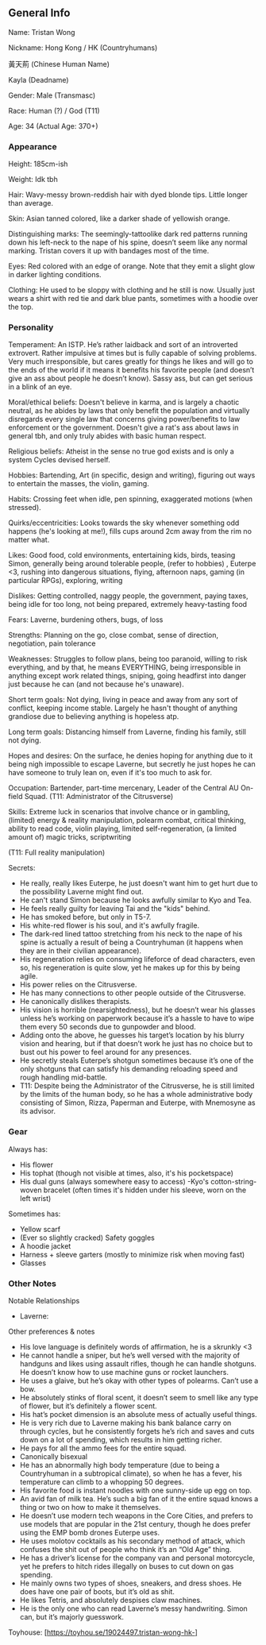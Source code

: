 ## General Info

Name:  Tristan Wong

Nickname: Hong Kong / HK (Countryhumans)

黃天荊 (Chinese Human Name)       

Kayla (Deadname)
           
Gender: Male (Transmasc)

Race: Human (?) / God (T11)

Age: 34  (Actual Age: 370+)

### Appearance

Height: 185cm-ish

Weight: Idk tbh

Hair: Wavy-messy brown-reddish hair with dyed blonde tips. Little longer than average.

Skin: Asian tanned colored, like a darker shade of yellowish orange.

Distinguishing marks: The seemingly-tattoolike dark red patterns running down his left-neck to the nape of his spine, doesn’t seem like any normal marking. Tristan covers it up with bandages most of the time.

Eyes: Red colored with an edge of orange. Note that they emit a slight glow in darker lighting conditions.

Clothing: He used to be sloppy with clothing and he still is now. Usually just wears a shirt with red tie and dark blue pants, sometimes with a hoodie over the top.

### Personality

Temperament: An ISTP. He’s rather laidback and sort of an introverted extrovert. Rather impulsive at times but is fully capable of solving problems. Very much irresponsible, but cares greatly for things he likes and will go to the ends of the world if it means it benefits his favorite people (and doesn’t give an ass about people he doesn’t know). Sassy ass, but can get serious in a blink of an eye.

Moral/ethical beliefs: Doesn't believe in karma, and is largely a chaotic neutral, as he abides by laws that only benefit the population and virtually disregards every single law that concerns giving power/benefits to law enforcement or the government. Doesn't give a rat's ass about laws in general tbh, and only truly abides with basic human respect.

Religious beliefs: Atheist in the sense no true god exists and is only a system Cycles devised herself.

Hobbies: Bartending, Art (in specific, design and writing), figuring out ways to entertain the masses, the violin, gaming.

Habits: Crossing feet when idle, pen spinning, exaggerated motions (when stressed).

Quirks/eccentricities: Looks towards the sky whenever something odd happens (he's looking at me!), fills cups around 2cm away from the rim no matter what.

Likes: Good food, cold environments, entertaining kids, birds, teasing Simon, generally being around tolerable people, (refer to hobbies) , Euterpe <3, rushing into dangerous situations, flying, afternoon naps, gaming (in particular RPGs), exploring, writing

Dislikes: Getting controlled, naggy people, the government, paying taxes, being idle for too long, not being prepared, extremely heavy-tasting food

Fears: Laverne, burdening others, bugs, of loss

Strengths: Planning on the go, close combat, sense of direction, negotiation, pain tolerance

Weaknesses: Struggles to follow plans, being too paranoid, willing to risk everything, and by that, he means EVERYTHING, being irresponsible in anything except work related things, sniping, going headfirst into danger just because he can (and not because he's unaware).

Short term goals: Not dying, living in peace and away from any sort of conflict, keeping income stable. Largely he hasn't thought of anything grandiose due to believing anything is hopeless atp.

Long term goals: Distancing himself from Laverne, finding his family, still not dying.

Hopes and desires: On the surface, he denies hoping for anything due to it being nigh impossible to escape Laverne, but secretly he just hopes he can have someone to truly lean on, even if it's too much to ask for.

Occupation: Bartender, part-time mercenary, Leader of the Central AU On-field Squad. (T11: Administrator of the Citrusverse)

Skills: Extreme luck in scenarios that involve chance or in gambling, (limited) energy & reality  manipulation, polearm combat, critical thinking, ability to read code, violin playing, limited self-regeneration, (a limited amount of) magic tricks, scriptwriting

(T11: Full reality manipulation)

Secrets:
- He really, really likes Euterpe, he just doesn't want him to get hurt due to the possibility Laverne might find out.
- He can't stand Simon because he looks awfully similar to Kyo and Tea.
- He feels really guilty for leaving Tai and the "kids" behind.
- He has smoked before, but only in T5-7.
- His white-red flower is his soul, and it's awfully fragile.
- The dark-red lined tattoo stretching from his neck to the nape of his spine is actually a result of being a Countryhuman (it happens when they are in their civilian appearance).
- His regeneration relies on consuming lifeforce of dead characters, even so, his regeneration is quite slow, yet he makes up for this by being agile.
- His power relies on the Citrusverse.
- He has many connections to other people outside of the Citrusverse.
- He canonically dislikes therapists.
- His vision is horrible (nearsightedness), but he doesn’t wear his glasses unless he’s working on paperwork because it’s a hassle to have to wipe them every 50 seconds due to gunpowder and blood.
- Adding onto the above, he guesses his target’s location by his blurry vision and hearing, but if that doesn’t work he just has no choice but to bust out his power to feel around for any presences.
- He secretly steals Euterpe’s shotgun sometimes because it’s one of the only shotguns that can satisfy his demanding reloading speed and rough handling mid-battle.
- T11: Despite being the Administrator of the Citrusverse, he is still limited by the limits of the human body, so he has a whole administrative body consisting of Simon, Rizza, Paperman and Euterpe, with Mnemosyne as its advisor.

### Gear

Always has:

- His flower
- His tophat (though not visible at times, also, it's his pocketspace)
- His dual guns (always somewhere easy to access)
-Kyo's cotton-string-woven bracelet (often times it's hidden under his sleeve, worn on the left wrist)

Sometimes has:
- Yellow scarf
- (Ever so slightly cracked) Safety goggles
- A hoodie jacket
- Harness + sleeve garters (mostly to minimize risk when moving fast)
- Glasses 

### Other Notes

Notable Relationships
- Laverne: 

Other preferences & notes
- His love language is definitely words of affirmation, he is a skrunkly <3
- He cannot handle a sniper, but he’s well versed with the majority of handguns and likes using assault rifles, though he can handle shotguns. He doesn’t know how to use machine guns or rocket launchers.
- He uses a glaive, but he’s okay with other types of polearms. Can’t use a bow.
- He absolutely stinks of floral scent, it doesn’t seem to smell like any type of flower, but it’s definitely a flower scent.
- His hat’s pocket dimension is an absolute mess of actually useful things.
- He is very rich due to Laverne making his bank balance carry on through cycles, but he consistently forgets he’s rich and saves and cuts down on a lot of spending, which results in him getting richer.
- He pays for all the ammo fees for the entire squad.
- Canonically bisexual
- He has an abnormally high body temperature (due to being a Countryhuman in a subtropical climate), so when he has a fever, his temperature can climb to a whopping 50 degrees.
- His favorite food is instant noodles with one sunny-side up egg on top.
- An avid fan of milk tea. He’s such a big fan of it the entire squad knows a thing or two on how to make it themselves.
- He doesn’t use modern tech weapons in the Core Cities, and prefers to use models that are popular in the 21st century, though he does prefer using the EMP bomb drones Euterpe uses.
- He uses molotov cocktails as his secondary method of attack, which confuses the shit out of people who think it’s an “Old Age” thing.
- He has a driver’s license for the company van and personal motorcycle, yet he prefers to hitch rides illegally on buses to cut down on gas spending.
- He mainly owns two types of shoes, sneakers, and dress shoes. He does have one pair of boots, but it’s old as shit.
- He likes Tetris, and absolutely despises claw machines.
- He is the only one who can read Laverne’s messy handwriting. Simon can, but it’s majorly guesswork.


Toyhouse: [https://toyhou.se/19024497.tristan-wong-hk-]
